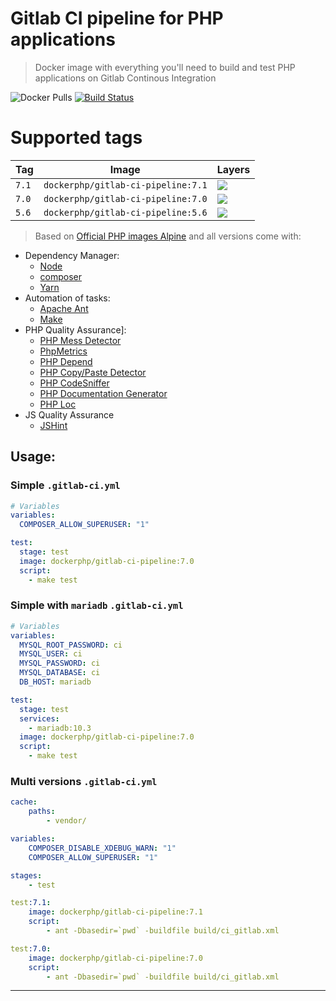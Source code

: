 Gitlab CI pipeline for PHP applications
========================
> Docker image with everything you'll need to build and test PHP applications on Gitlab Continous Integration

![Docker Pulls](https://img.shields.io/docker/pulls/dockerphp/gitlab-ci-pipeline.svg)
[![Build Status](https://travis-ci.org/php-docker/gitlab-ci-pipeline.svg?branch=master)](https://travis-ci.org/php-docker/gitlab-ci-pipeline)

# Supported tags
| Tag | Image | Layers |
| --- | --- |  --- |
| ```7.1```| ```dockerphp/gitlab-ci-pipeline:7.1``` | [![](https://images.microbadger.com/badges/image/dockerphp/gitlab-ci-pipeline:7.1.svg)](https://microbadger.com/images/dockerphp/gitlab-ci-pipeline:7.1)| 
| ```7.0```| ```dockerphp/gitlab-ci-pipeline:7.0``` | [![](https://images.microbadger.com/badges/image/dockerphp/gitlab-ci-pipeline:7.0.svg)](https://microbadger.com/images/dockerphp/gitlab-ci-pipeline:7.0)|
| ```5.6```| ```dockerphp/gitlab-ci-pipeline:5.6``` | [![](https://images.microbadger.com/badges/image/dockerphp/gitlab-ci-pipeline:5.6.svg)](https://microbadger.com/images/dockerphp/gitlab-ci-pipeline:5.6)|

> Based on [Official PHP images Alpine](https://hub.docker.com/_/php/) and all versions come with:

* Dependency Manager:
    * [Node][nodejs]
    * [composer][composer]
    * [Yarn][yarn]
* Automation of tasks:
    * [Apache Ant][apache_ant]
    * [Make][make]
* PHP Quality Assurance]:
    * [PHP Mess Detector][phpmd]
    * [PhpMetrics][phpmetric]
    * [PHP Depend][pdepend]
    * [PHP Copy/Paste Detector][phpcpd]
    * [PHP CodeSniffer][phpcs]
    * [PHP Documentation Generator][phpdox]
    * [PHP Loc][phploc]
* JS Quality Assurance
    * [JSHint][jshint]

## Usage:

### Simple `.gitlab-ci.yml`

```yaml
# Variables
variables:
  COMPOSER_ALLOW_SUPERUSER: "1"

test:
  stage: test
  image: dockerphp/gitlab-ci-pipeline:7.0
  script:
    - make test 
```

### Simple with `mariadb` `.gitlab-ci.yml`

```yaml
# Variables
variables:
  MYSQL_ROOT_PASSWORD: ci
  MYSQL_USER: ci
  MYSQL_PASSWORD: ci
  MYSQL_DATABASE: ci
  DB_HOST: mariadb

test:
  stage: test
  services:
    - mariadb:10.3
  image: dockerphp/gitlab-ci-pipeline:7.0
  script:
    - make test 
```

### Multi versions `.gitlab-ci.yml`

```yaml
cache:
    paths:
        - vendor/

variables:
    COMPOSER_DISABLE_XDEBUG_WARN: "1"
    COMPOSER_ALLOW_SUPERUSER: "1"

stages:
    - test

test:7.1:
    image: dockerphp/gitlab-ci-pipeline:7.1
    script:
        - ant -Dbasedir=`pwd` -buildfile build/ci_gitlab.xml

test:7.0:
    image: dockerphp/gitlab-ci-pipeline:7.0
    script:
        - ant -Dbasedir=`pwd` -buildfile build/ci_gitlab.xml
```

---

[docker_hub]: https://hub.docker.com/_/php/
[composer]: https://getcomposer.org/
[nodejs]: https://nodejs.org/en/
[yarn]: https://yarnpkg.com
[apache_ant]: http://ant.apache.org/
[make]: https://www.gnu.org/software/make/
[phpmd]: https://phpmd.org/
[phpmetric]: http://www.phpmetrics.org/
[pdepend]: https://pdepend.org/
[phpcpd]: https://github.com/sebastianbergmann/phpcpd
[phpcs]: https://github.com/squizlabs/PHP_CodeSniffer
[phpdox]: http://phpdox.de/
[phploc]: https://github.com/sebastianbergmann/phploc
[jshint]: http://jshint.com